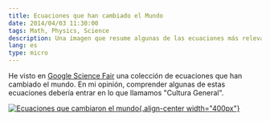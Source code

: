 ```yaml
---
title: Ecuaciones que han cambiado el Mundo
date: 2014/04/03 11:30:00
tags: Math, Physics, Science
description: Una imagen que resume algunas de las ecuaciones más relevantes
lang: es
type: micro
---
```


He visto en [Google Science Fair](https://plus.google.com/+GoogleScienceFair) una colección de ecuaciones que han cambiado el mundo. En mi opinión, comprender algunas
de estas ecuaciones debería entrar en lo que llamamos \"Cultura
General\".

[![Ecuaciones que cambiaron el mundo](https://lh4.googleusercontent.com/-FHTLwqgD_9Y/Uzw9gQoOzWI/AAAAAAAAzPo/wYMfpR33uqM/w319-h417-no/10013908_458548124276223_2085950828_n.jpg){.align-center
width="400px"}](https://plus.google.com/108818810955465968635/posts/MQ6e6NXNGTf)

